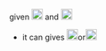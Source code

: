 given <img src="https://dodo.ac/np/images/2/24/Red_Roses_NH_Inv_Icon.png" alt="todo" width="20px" height="20px"> and <img src="https://dodo.ac/np/images/2/24/Red_Roses_NH_Inv_Icon.png" alt="todo" width="20px" height="20px">

- it can gives <img src="https://dodo.ac/np/images/0/0c/Pink_Roses_NH_Inv_Icon.png" alt="todo" width="20px" height="20px">or<img src="https://dodo.ac/np/images/0/01/Black_Roses_NH_Inv_Icon.png" alt="todo" width="20px" height="20px">

